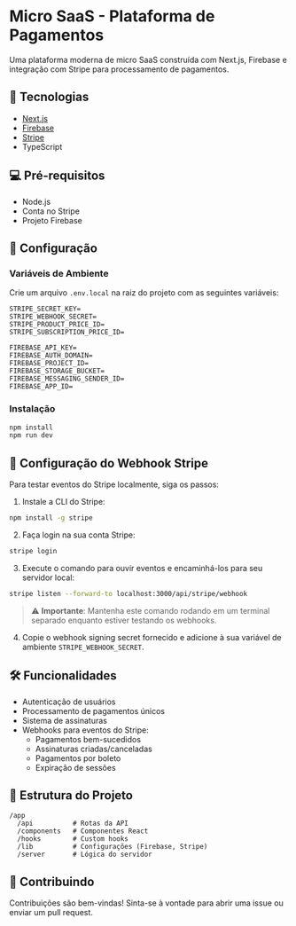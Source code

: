 # Micro SaaS - Plataforma de Pagamentos

Uma plataforma moderna de micro SaaS construída com Next.js, Firebase e integração com Stripe para processamento de pagamentos.

## 🚀 Tecnologias

- [Next.js](https://nextjs.org/)
- [Firebase](https://firebase.google.com/)
- [Stripe](https://stripe.com/)
- TypeScript

## 💻 Pré-requisitos

- Node.js
- Conta no Stripe
- Projeto Firebase

## 🔧 Configuração

### Variáveis de Ambiente

Crie um arquivo `.env.local` na raiz do projeto com as seguintes variáveis:

```env
STRIPE_SECRET_KEY=
STRIPE_WEBHOOK_SECRET=
STRIPE_PRODUCT_PRICE_ID=
STRIPE_SUBSCRIPTION_PRICE_ID=

FIREBASE_API_KEY=
FIREBASE_AUTH_DOMAIN=
FIREBASE_PROJECT_ID=
FIREBASE_STORAGE_BUCKET=
FIREBASE_MESSAGING_SENDER_ID=
FIREBASE_APP_ID=
```

### Instalação

```bash
npm install
npm run dev
```

## 🔌 Configuração do Webhook Stripe

Para testar eventos do Stripe localmente, siga os passos:

1. Instale a CLI do Stripe:
```bash
npm install -g stripe
```

2. Faça login na sua conta Stripe:
```bash
stripe login
```

3. Execute o comando para ouvir eventos e encaminhá-los para seu servidor local:
```bash
stripe listen --forward-to localhost:3000/api/stripe/webhook
```

> ⚠️ **Importante**: Mantenha este comando rodando em um terminal separado enquanto estiver testando os webhooks.

4. Copie o webhook signing secret fornecido e adicione à sua variável de ambiente `STRIPE_WEBHOOK_SECRET`.

## 🛠️ Funcionalidades

- Autenticação de usuários
- Processamento de pagamentos únicos
- Sistema de assinaturas
- Webhooks para eventos do Stripe:
  - Pagamentos bem-sucedidos
  - Assinaturas criadas/canceladas
  - Pagamentos por boleto
  - Expiração de sessões

## 📝 Estrutura do Projeto

```
/app
  /api          # Rotas da API
  /components   # Componentes React
  /hooks        # Custom hooks
  /lib          # Configurações (Firebase, Stripe)
  /server       # Lógica do servidor
```

## 🤝 Contribuindo

Contribuições são bem-vindas! Sinta-se à vontade para abrir uma issue ou enviar um pull request.